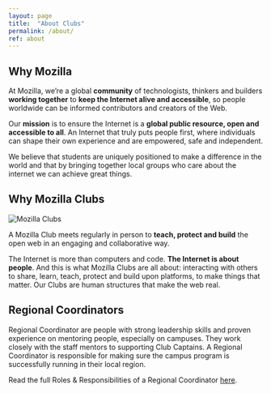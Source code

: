 ```yaml
---
layout: page
title:  "About Clubs"
permalink: /about/
ref: about
---
```


## Why Mozilla

At Mozilla, we’re a global **community** of technologists, thinkers and builders **working together** to **keep the Internet alive and accessible**, so people worldwide can be informed contributors and creators of the Web.

Our **mission** is to ensure the Internet is a **global public resource, open and accessible to all**. An Internet that truly puts people first, where individuals can shape their own experience and are empowered, safe and independent.

We believe that students are uniquely positioned to make a difference in the world and that by bringing together local groups who care about the internet we can achieve great things.

## Why Mozilla Clubs

<img src="{{ site.baseurl }}/static/img/photo_clubs.jpg" alt="Mozilla Clubs" class="text-center">

A Mozilla Club meets regularly in person to **teach, protect and build** the open web in an engaging and collaborative way.

The Internet is more than computers and code. **The Internet is about people**. And this is what Mozilla Clubs are all about: interacting with others to share, learn, teach, protect and build upon platforms, to make things that matter. Our Clubs are human structures that make the web real.


## Regional Coordinators

Regional Coordinator are people with strong leadership skills and proven experience on mentoring people, especially on campuses. They work closely with the staff mentors to supporting Club Captains. A Regional Coordinator is responsible for making sure the campus program is successfully running in their local region.

Read the full Roles & Responsibilities of a Regional Coordinator [here](https://drive.google.com/open?id=1GypBGnffjxfyX174g7fiLAcZF8tSKC5Xo7Qd4gpC5yM).
